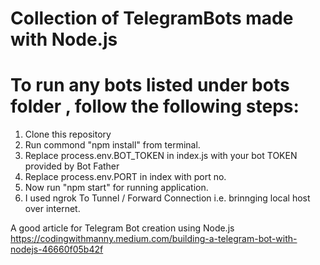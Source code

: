 # Collection of TelegramBots made with Node.js
# To run any  bots listed under bots folder , follow the following steps:
1) Clone this repository
2) Run commond "npm install" from terminal.
3) Replace process.env.BOT_TOKEN  in index.js with your bot TOKEN provided by Bot Father
4) Replace process.env.PORT in index with port no.
5) Now run "npm start" for running application.
6) I used ngrok To Tunnel / Forward Connection i.e. brinnging local host over internet.

A good article for Telegram Bot creation using Node.js
https://codingwithmanny.medium.com/building-a-telegram-bot-with-nodejs-46660f05b42f
